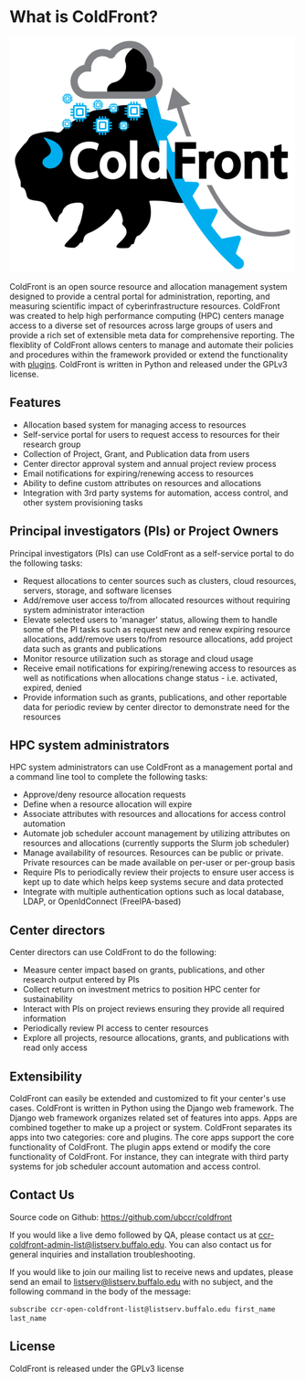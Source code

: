 # What is ColdFront?

![Diagram](images/logo-lg.png)

ColdFront is an open source resource and allocation management system designed to provide a
central portal for administration, reporting, and measuring scientific impact
of cyberinfrastructure resources. ColdFront was created to help high performance computing (HPC) centers manage access to a diverse set of resources across large groups of users and provide a rich set of
extensible meta data for comprehensive reporting. The flexiblity of ColdFront allows centers to manage and automate their policies and procedures within the framework provided or extend the functionality with [plugins](#extensibility).  ColdFront is written in Python and released under the GPLv3 license.

## Features

- Allocation based system for managing access to resources
- Self-service portal for users to request access to resources for their research group
- Collection of Project, Grant, and Publication data from users
- Center director approval system and annual project review process
- Email notifications for expiring/renewing access to resources
- Ability to define custom attributes on resources and allocations 
- Integration with 3rd party systems for automation, access control, and other system provisioning tasks

## Principal investigators (PIs) or Project Owners

Principal investigators (PIs) can use ColdFront as a self-service portal to do
the following tasks:

- Request allocations to center sources such as clusters, cloud resources,
  servers, storage, and software licenses
- Add/remove user access to/from allocated resources without requiring system
  administrator interaction
- Elevate selected users to 'manager' status, allowing them to handle some of the PI tasks such as request new and renew expiring resource allocations, add/remove users to/from resource allocations, add project data such as grants and publications
- Monitor resource utilization such as storage and cloud usage
- Receive email notifications for expiring/renewing access to resources as well as notifications when allocations change status - i.e. activated, expired, denied
- Provide information such as grants, publications, and other reportable data for periodic review by center director to demonstrate need for the resources

## HPC system administrators

HPC system administrators can use ColdFront as a management portal and a command line tool to complete the following tasks:

- Approve/deny resource allocation requests
- Define when a resource allocation will expire
- Associate attributes with resources and allocations for access control automation
- Automate job scheduler account management by utilizing attributes on resources and allocations (currently supports the Slurm job scheduler)
- Manage availability of resources. Resources can be public or private. Private resources can be made available on per-user or per-group basis
- Require PIs to periodically review their projects to ensure user access is kept up to date which helps keep systems secure and data protected
- Integrate with multiple authentication options such as local database, LDAP, or OpenIdConnect (FreeIPA-based)


## Center directors

Center directors can use ColdFront to do the following:

- Measure center impact based on grants, publications, and other research output entered by PIs
- Collect return on investment metrics to position HPC center for sustainability
- Interact with PIs on project reviews ensuring they provide all required information 
- Periodically review PI access to center resources
- Explore all projects, resource allocations, grants, and publications with read only access

## Extensibility

ColdFront can easily be extended and customized to fit your center's use cases. ColdFront is written in Python using the Django web framework. The Django web framework organizes related set of features into apps. Apps are combined together to make up a project or system. ColdFront separates its apps into two
categories: core and plugins. The core apps support the core functionality of ColdFront. The plugin apps extend or modify the core functionality of ColdFront. For instance, they can integrate with third party systems for job scheduler account automation and access control.  

## Contact Us

Source code on Github: https://github.com/ubccr/coldfront

If you would like a live demo followed by QA, please contact us at
ccr-coldfront-admin-list@listserv.buffalo.edu. You can also contact us for
general inquiries and installation troubleshooting.

If you would like to join our mailing list to receive news and updates, please
send an email to listserv@listserv.buffalo.edu with no subject, and the
following command in the body of the message:

```
subscribe ccr-open-coldfront-list@listserv.buffalo.edu first_name last_name
```

## License

ColdFront is released under the GPLv3 license

